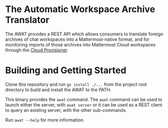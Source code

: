 # The Automatic Workspace Archive Translator

The AWAT provides a REST API which allows consumers to translate foreign archives of chat workspaces into a Mattermost-native format, and for monitoring imports of those archives into Mattermost Cloud workspaces through the [Cloud Provisioner](https://github.com/mattermost/cloud).

# Building and Getting Started

Clone this repository and run `go install ./...` from the project root directory to build and install the AWAT to the PATH. 

This binary provides the `awat` command. The `awat` command can be used to launch either the server, with `awat server` or it can be used as a REST client to query an existing server, with the other sub-commands.

Run `awat --help` for more information.
